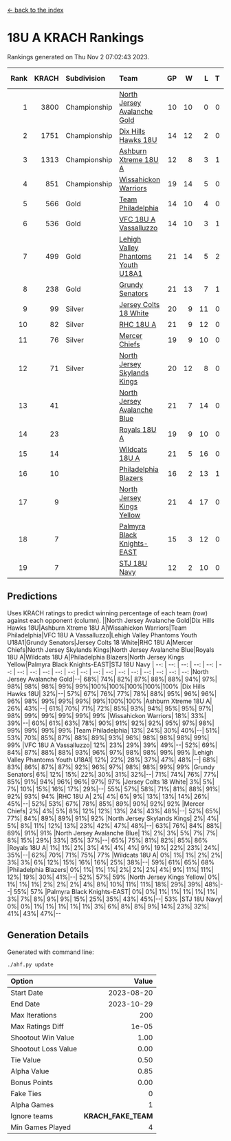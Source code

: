 [<- back to the index](readme.md)
# 18U A KRACH Rankings
Rankings generated on Thu Nov  2 07:02:43 2023.

Rank|KRACH|Subdivision|Team|GP|W|L|T|OTW|OTL|SoS|Exp Wins|Win Diff
---:|---:|:---|:---|---:|---:|---:|---:|---:|---:|---:|---:|---:
1|3800|Championship|[North Jersey Avalanche Gold](https://gamesheetstats.com/seasons/3659/teams/140737/schedule)|10|10|0|0|0|0|55|10.8|-0.0
2|1751|Championship|[Dix Hills Hawks 18U](https://gamesheetstats.com/seasons/3659/teams/140731/schedule)|14|12|2|0|1|0|354|12.9|0.0
3|1313|Championship|[Ashburn Xtreme 18U A](https://gamesheetstats.com/seasons/3659/teams/140730/schedule)|12|8|3|1|1|0|597|9.4|0.0
4|851|Championship|[Wissahickon Warriors](https://gamesheetstats.com/seasons/3659/teams/140748/schedule)|19|14|5|0|0|0|492|14.9|0.0
5|566|Gold|[Team Philadelphia](https://gamesheetstats.com/seasons/3659/teams/140745/schedule)|14|10|4|0|0|0|478|10.9|0.0
6|536|Gold|[VFC 18U A Vassalluzzo](https://gamesheetstats.com/seasons/3659/teams/140746/schedule)|14|10|3|1|2|1|315|11.4|0.0
7|499|Gold|[Lehigh Valley Phantoms Youth U18A1](https://gamesheetstats.com/seasons/3659/teams/140734/schedule)|21|14|5|2|0|0|373|15.9|0.0
8|238|Gold|[Grundy Senators](https://gamesheetstats.com/seasons/3659/teams/140732/schedule)|21|13|7|1|0|0|334|14.4|0.0
9|99|Silver|[Jersey Colts 18 White](https://gamesheetstats.com/seasons/3659/teams/140733/schedule)|20|9|11|0|0|2|624|9.9|0.0
10|82|Silver|[RHC 18U A](https://gamesheetstats.com/seasons/3659/teams/140742/schedule)|21|9|12|0|0|1|377|9.9|0.0
11|76|Silver|[Mercer Chiefs](https://gamesheetstats.com/seasons/3659/teams/140735/schedule)|19|9|10|0|0|1|522|9.9|0.0
12|71|Silver|[North Jersey Skylands Kings](https://gamesheetstats.com/seasons/3659/teams/140739/schedule)|20|12|8|0|1|1|651|12.9|0.0
13|41||[North Jersey Avalanche Blue](https://gamesheetstats.com/seasons/3659/teams/140736/schedule)|21|7|14|0|0|0|340|7.9|0.0
14|23||[Royals 18U A](https://gamesheetstats.com/seasons/3659/teams/140743/schedule)|19|9|10|0|1|0|161|9.9|0.0
15|14||[Wildcats 18U A](https://gamesheetstats.com/seasons/3659/teams/140747/schedule)|21|5|16|0|0|1|469|5.9|0.0
16|10||[Philadelphia Blazers](https://gamesheetstats.com/seasons/3659/teams/140741/schedule)|16|2|13|1|0|2|296|3.4|0.0
17|9||[North Jersey Kings Yellow](https://gamesheetstats.com/seasons/3659/teams/140738/schedule)|21|4|17|0|1|0|319|4.9|0.0
18|7||[Palmyra Black Knights-EAST](https://gamesheetstats.com/seasons/3659/teams/140740/schedule)|15|3|12|0|2|0|184|3.9|0.0
19|7||[STJ 18U Navy](https://gamesheetstats.com/seasons/3659/teams/140744/schedule)|12|2|10|0|0|0|126|2.9|0.0

## Predictions
Uses KRACH ratings to predict winning percentage of each team (row) against each opponent (column).
||North Jersey Avalanche Gold|Dix Hills Hawks 18U|Ashburn Xtreme 18U A|Wissahickon Warriors|Team Philadelphia|VFC 18U A Vassalluzzo|Lehigh Valley Phantoms Youth U18A1|Grundy Senators|Jersey Colts 18 White|RHC 18U A|Mercer Chiefs|North Jersey Skylands Kings|North Jersey Avalanche Blue|Royals 18U A|Wildcats 18U A|Philadelphia Blazers|North Jersey Kings Yellow|Palmyra Black Knights-EAST|STJ 18U Navy
| --: | --: | --: | --: | --: | --: | --: | --: | --: | --: | --: | --: | --: | --: | --: | --: | --: | --: | --: | --: 
|North Jersey Avalanche Gold|--| 68%| 74%| 82%| 87%| 88%| 88%| 94%| 97%| 98%| 98%| 98%| 99%| 99%|100%|100%|100%|100%|100%
|Dix Hills Hawks 18U| 32%|--| 57%| 67%| 76%| 77%| 78%| 88%| 95%| 96%| 96%| 96%| 98%| 99%| 99%| 99%| 99%|100%|100%
|Ashburn Xtreme 18U A| 26%| 43%|--| 61%| 70%| 71%| 72%| 85%| 93%| 94%| 95%| 95%| 97%| 98%| 99%| 99%| 99%| 99%| 99%
|Wissahickon Warriors| 18%| 33%| 39%|--| 60%| 61%| 63%| 78%| 90%| 91%| 92%| 92%| 95%| 97%| 98%| 99%| 99%| 99%| 99%
|Team Philadelphia| 13%| 24%| 30%| 40%|--| 51%| 53%| 70%| 85%| 87%| 88%| 89%| 93%| 96%| 98%| 98%| 98%| 99%| 99%
|VFC 18U A Vassalluzzo| 12%| 23%| 29%| 39%| 49%|--| 52%| 69%| 84%| 87%| 88%| 88%| 93%| 96%| 97%| 98%| 98%| 99%| 99%
|Lehigh Valley Phantoms Youth U18A1| 12%| 22%| 28%| 37%| 47%| 48%|--| 68%| 83%| 86%| 87%| 87%| 92%| 96%| 97%| 98%| 98%| 99%| 99%
|Grundy Senators|  6%| 12%| 15%| 22%| 30%| 31%| 32%|--| 71%| 74%| 76%| 77%| 85%| 91%| 94%| 96%| 96%| 97%| 97%
|Jersey Colts 18 White|  3%|  5%|  7%| 10%| 15%| 16%| 17%| 29%|--| 55%| 57%| 58%| 71%| 81%| 88%| 91%| 92%| 93%| 94%
|RHC 18U A|  2%|  4%|  6%|  9%| 13%| 13%| 14%| 26%| 45%|--| 52%| 53%| 67%| 78%| 85%| 89%| 90%| 92%| 92%
|Mercer Chiefs|  2%|  4%|  5%|  8%| 12%| 12%| 13%| 24%| 43%| 48%|--| 52%| 65%| 77%| 84%| 89%| 89%| 91%| 92%
|North Jersey Skylands Kings|  2%|  4%|  5%|  8%| 11%| 12%| 13%| 23%| 42%| 47%| 48%|--| 63%| 76%| 84%| 88%| 89%| 91%| 91%
|North Jersey Avalanche Blue|  1%|  2%|  3%|  5%|  7%|  7%|  8%| 15%| 29%| 33%| 35%| 37%|--| 65%| 75%| 81%| 82%| 85%| 86%
|Royals 18U A|  1%|  1%|  2%|  3%|  4%|  4%|  4%|  9%| 19%| 22%| 23%| 24%| 35%|--| 62%| 70%| 71%| 75%| 77%
|Wildcats 18U A|  0%|  1%|  1%|  2%|  2%|  3%|  3%|  6%| 12%| 15%| 16%| 16%| 25%| 38%|--| 59%| 61%| 65%| 68%
|Philadelphia Blazers|  0%|  1%|  1%|  1%|  2%|  2%|  2%|  4%|  9%| 11%| 11%| 12%| 19%| 30%| 41%|--| 52%| 57%| 59%
|North Jersey Kings Yellow|  0%|  1%|  1%|  1%|  2%|  2%|  2%|  4%|  8%| 10%| 11%| 11%| 18%| 29%| 39%| 48%|--| 55%| 57%
|Palmyra Black Knights-EAST|  0%|  0%|  1%|  1%|  1%|  1%|  1%|  3%|  7%|  8%|  9%|  9%| 15%| 25%| 35%| 43%| 45%|--| 53%
|STJ 18U Navy|  0%|  0%|  1%|  1%|  1%|  1%|  1%|  3%|  6%|  8%|  8%|  9%| 14%| 23%| 32%| 41%| 43%| 47%|--

## Generation Details

Generated with command line:
```
./ahf.py update
```

| Option | Value |
| :----- | ----: |
| Start Date | 2023-08-20 |
| End Date | 2023-10-29 |
| Max Iterations | 200 |
| Max Ratings Diff | 1e-05 |
| Shootout Win Value | 1.00 |
| Shootout Loss Value | 0.00 |
| Tie Value | 0.50 |
| Alpha Value | 0.85 |
| Bonus Points | 0.00 |
| Fake Ties | 0 |
| Alpha Games | 1 |
| Ignore teams | __KRACH_FAKE_TEAM__ |
| Min Games Played | 4 |

